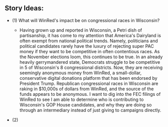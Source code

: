 ## Story Ideas:
* (1) What will WinRed's impact be on congressional races in Wisconsin?
  * Having grown up and reported in Wisconsin, a Petri dish of partisanship, it has come to my attention that America's Dairyland is often exempt from national political trends. Namely, politicians and political candidates rarely have the luxury of rejecting super PAC money if they want to be competitive in often contentious races. As the November elections loom, this continues to be true. In an already heavily gerrymandered state, Democrats struggle to be competitive in 5 of Wisconsin's 8 congressional districts. Now, they are receiving seemingly anonymous money from WinRed, a small-dollar, conservative digital donations platform that has been endorsed by President Trump. Republican congressional races in Wisconsin are raking in $10,000s of dollars from WinRed, and the source of the funds appears to be anonymous. I want to dig into the FEC filings of WinRed to see I am able to determine who is contributing to Wisconsin's GOP House candidates, and why they are doing so through an intermediary instead of just giving to campaigns directly. 

* (2) 
